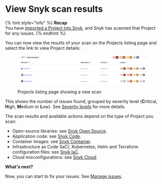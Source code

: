# View Snyk scan results

{% hint style="info" %}
**Recap**\
You have [imported a Project into Snyk](import-a-project.md), and Snyk has scanned that Project for any issues.
{% endhint %}

You can now view the results of your scan on the Projects listing page and select the link to view Project details:

<figure><img src="../../.gitbook/assets/Screenshot 2023-01-23 at 15.24.15.png" alt="Projects listing page showing a new scan"><figcaption><p>Projects listing page showing a new scan</p></figcaption></figure>

This shows the number of issues found, grouped by severity level (**C**ritical, **H**igh, **M**edium or **L**ow). See [Severity levels](../../manage-issues/issue-management/severity-levels.md) for more details.

The scan results and available actions depend on the type of Project you scan:

* Open-source libraries: see [Snyk Open Source](../../products/snyk-open-source/getting-started-snyk-open-source.md).
* Application code: see [Snyk Code](../../products/snyk-code/getting-started-with-snyk-code/).
* Container images: see [Snyk Container](../../scan-containers/getting-started-snyk-container/).
* Infrastructure as Code (IaC), Kubernetes, Helm and Terraform configuration files: see [Snyk IaC](../../scan-cloud-deployment/snyk-infrastructure-as-code/getting-started-snyk-iac.md).
* Cloud misconfigurations: see [Snyk Cloud](../../scan-cloud-deployment/snyk-cloud/).

**What's next?**

Now, you can start to fix your issues. See [Manage issues](../../manage-issues/).
